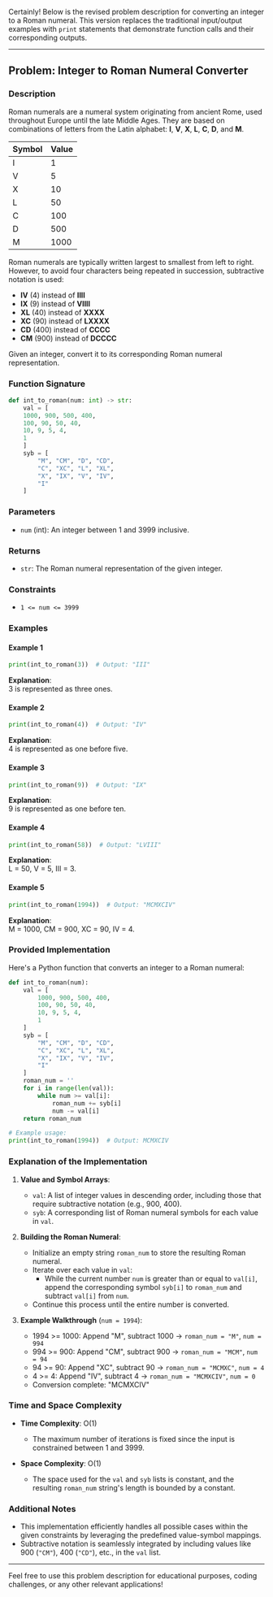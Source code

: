 Certainly! Below is the revised problem description for converting an integer to a Roman numeral. This version replaces the traditional input/output examples with `print` statements that demonstrate function calls and their corresponding outputs.

---

## Problem: Integer to Roman Numeral Converter

### Description

Roman numerals are a numeral system originating from ancient Rome, used throughout Europe until the late Middle Ages. They are based on combinations of letters from the Latin alphabet: **I**, **V**, **X**, **L**, **C**, **D**, and **M**.

| Symbol | Value |
|--------|-------|
| I      | 1     |
| V      | 5     |
| X      | 10    |
| L      | 50    |
| C      | 100   |
| D      | 500   |
| M      | 1000  |

Roman numerals are typically written largest to smallest from left to right. However, to avoid four characters being repeated in succession, subtractive notation is used:

- **IV** (4) instead of **IIII**
- **IX** (9) instead of **VIIII**
- **XL** (40) instead of **XXXX**
- **XC** (90) instead of **LXXXX**
- **CD** (400) instead of **CCCC**
- **CM** (900) instead of **DCCCC**

Given an integer, convert it to its corresponding Roman numeral representation.

### Function Signature

```python
def int_to_roman(num: int) -> str:
    val = [
    1000, 900, 500, 400, 
    100, 90, 50, 40, 
    10, 9, 5, 4, 
    1
    ]
    syb = [
        "M", "CM", "D", "CD", 
        "C", "XC", "L", "XL", 
        "X", "IX", "V", "IV", 
        "I"
    ]
```

### Parameters

- `num` (int): An integer between 1 and 3999 inclusive.

### Returns

- `str`: The Roman numeral representation of the given integer.

### Constraints

- `1 <= num <= 3999`

### Examples

#### Example 1

```python
print(int_to_roman(3))  # Output: "III"
```
**Explanation**:  
3 is represented as three ones.

#### Example 2

```python
print(int_to_roman(4))  # Output: "IV"
```
**Explanation**:  
4 is represented as one before five.

#### Example 3

```python
print(int_to_roman(9))  # Output: "IX"
```
**Explanation**:  
9 is represented as one before ten.

#### Example 4

```python
print(int_to_roman(58))  # Output: "LVIII"
```
**Explanation**:  
L = 50, V = 5, III = 3.

#### Example 5

```python
print(int_to_roman(1994))  # Output: "MCMXCIV"
```
**Explanation**:  
M = 1000, CM = 900, XC = 90, IV = 4.

### Provided Implementation

Here's a Python function that converts an integer to a Roman numeral:

```python
def int_to_roman(num):
    val = [
        1000, 900, 500, 400, 
        100, 90, 50, 40, 
        10, 9, 5, 4, 
        1
    ]
    syb = [
        "M", "CM", "D", "CD", 
        "C", "XC", "L", "XL", 
        "X", "IX", "V", "IV", 
        "I"
    ]
    roman_num = ''
    for i in range(len(val)):
        while num >= val[i]:
            roman_num += syb[i]
            num -= val[i]
    return roman_num

# Example usage:
print(int_to_roman(1994))  # Output: MCMXCIV
```

### Explanation of the Implementation

1. **Value and Symbol Arrays**:
   - `val`: A list of integer values in descending order, including those that require subtractive notation (e.g., 900, 400).
   - `syb`: A corresponding list of Roman numeral symbols for each value in `val`.

2. **Building the Roman Numeral**:
   - Initialize an empty string `roman_num` to store the resulting Roman numeral.
   - Iterate over each value in `val`:
     - While the current number `num` is greater than or equal to `val[i]`, append the corresponding symbol `syb[i]` to `roman_num` and subtract `val[i]` from `num`.
   - Continue this process until the entire number is converted.

3. **Example Walkthrough** (`num = 1994`):
   - 1994 >= 1000: Append "M", subtract 1000 → `roman_num = "M"`, `num = 994`
   - 994 >= 900: Append "CM", subtract 900 → `roman_num = "MCM"`, `num = 94`
   - 94 >= 90: Append "XC", subtract 90 → `roman_num = "MCMXC"`, `num = 4`
   - 4 >= 4: Append "IV", subtract 4 → `roman_num = "MCMXCIV"`, `num = 0`
   - Conversion complete: "MCMXCIV"

### Time and Space Complexity

- **Time Complexity**: O(1)
  - The maximum number of iterations is fixed since the input is constrained between 1 and 3999.
  
- **Space Complexity**: O(1)
  - The space used for the `val` and `syb` lists is constant, and the resulting `roman_num` string's length is bounded by a constant.

### Additional Notes

- This implementation efficiently handles all possible cases within the given constraints by leveraging the predefined value-symbol mappings.
- Subtractive notation is seamlessly integrated by including values like 900 (`"CM"`), 400 (`"CD"`), etc., in the `val` list.

---

Feel free to use this problem description for educational purposes, coding challenges, or any other relevant applications!
